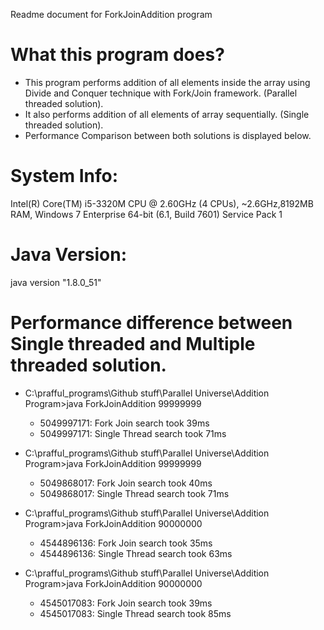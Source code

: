Readme document for ForkJoinAddition program

# What this program does?
+ This program performs addition of all elements inside the array using Divide and Conquer technique with Fork/Join framework. (Parallel threaded solution).
+ It also performs addition of all elements of array sequentially. (Single threaded solution).
+ Performance Comparison between both solutions is displayed below.

# System Info:
Intel(R) Core(TM) i5-3320M CPU @ 2.60GHz (4 CPUs), ~2.6GHz,8192MB RAM,
Windows 7 Enterprise 64-bit (6.1, Build 7601) Service Pack 1

# Java Version:
java version "1.8.0_51"

# Performance difference between Single threaded and Multiple threaded solution.
+	C:\prafful_programs\Github stuff\Parallel Universe\Addition Program>java ForkJoinAddition 99999999
	  + 5049997171: Fork Join search took 39ms
	  + 5049997171: Single Thread search took 71ms
  
+	C:\prafful_programs\Github stuff\Parallel Universe\Addition Program>java ForkJoinAddition 99999999
	  + 5049868017: Fork Join search took 40ms
	  + 5049868017: Single Thread search took 71ms

+	C:\prafful_programs\Github stuff\Parallel Universe\Addition Program>java ForkJoinAddition 90000000
	  + 4544896136: Fork Join search took 35ms
	  + 4544896136: Single Thread search took 63ms
	
+	C:\prafful_programs\Github stuff\Parallel Universe\Addition Program>java ForkJoinAddition 90000000
      + 4545017083: Fork Join search took 39ms
    + 4545017083: Single Thread search took 85ms
